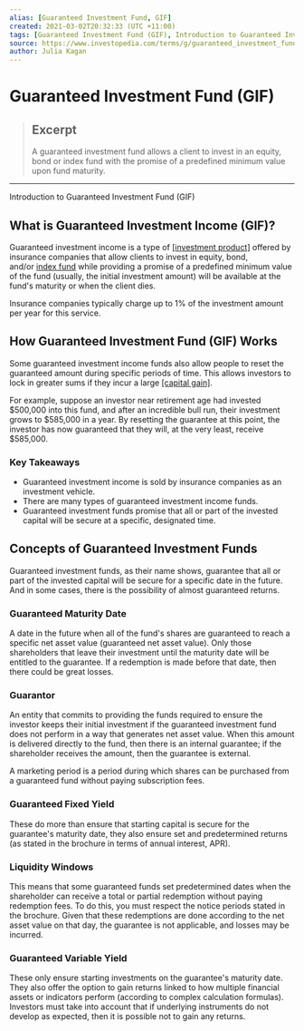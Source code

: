 ```yaml
---
alias: [Guaranteed Investment Fund, GIF]
created: 2021-03-02T20:32:33 (UTC +11:00)
tags: [Guaranteed Investment Fund (GIF), Introduction to Guaranteed Investment Fund (GIF)]
source: https://www.investopedia.com/terms/g/guaranteed_investment_fund.asp
author: Julia Kagan
---
```


# Guaranteed Investment Fund (GIF)

> ## Excerpt
> A guaranteed investment fund allows a client to invest in an equity, bond or index fund with the promise of a predefined minimum value upon fund maturity.

---

Introduction to Guaranteed Investment Fund (GIF)
## What is Guaranteed Investment Income (GIF)?

Guaranteed investment income is a type of [[investment product]](https://www.investopedia.com/terms/i/investment-product.asp) offered by insurance companies that allow clients to invest in equity, bond, and/or [index fund](https://www.investopedia.com/terms/i/indexfund.asp) while providing a promise of a predefined minimum value of the fund (usually, the initial investment amount) will be available at the fund's maturity or when the client dies.

Insurance companies typically charge up to 1% of the investment amount per year for this service.

## How Guaranteed Investment Fund (GIF) Works

Some guaranteed investment income funds also allow people to reset the guaranteed amount during specific periods of time. This allows investors to lock in greater sums if they incur a large [[capital gain]](https://www.investopedia.com/terms/c/capitalgain.asp).

For example, suppose an investor near retirement age had invested $500,000 into this fund, and after an incredible bull run, their investment grows to $585,000 in a year. By resetting the guarantee at this point, the investor has now guaranteed that they will, at the very least, receive $585,000.

### Key Takeaways

-   Guaranteed investment income is sold by insurance companies as an investment vehicle.
-   There are many types of guaranteed investment income funds.
-   Guaranteed investment funds promise that all or part of the invested capital will be secure at a specific, designated time.

## Concepts of Guaranteed Investment Funds

Guaranteed investment funds, as their name shows, guarantee that all or part of the invested capital will be secure for a specific date in the future. And in some cases, there is the possibility of almost guaranteed returns.

### Guaranteed Maturity Date

A date in the future when all of the fund's shares are guaranteed to reach a specific net asset value (guaranteed net asset value). Only those shareholders that leave their investment until the maturity date will be entitled to the guarantee. If a redemption is made before that date, then there could be great losses.

### Guarantor

An entity that commits to providing the funds required to ensure the investor keeps their initial investment if the guaranteed investment fund does not perform in a way that generates net asset value. When this amount is delivered directly to the fund, then there is an internal guarantee; if the shareholder receives the amount, then the guarantee is external.

A marketing period is a period during which shares can be purchased from a guaranteed fund without paying subscription fees.

### Guaranteed Fixed Yield

These do more than ensure that starting capital is secure for the guarantee's maturity date, they also ensure set and predetermined returns (as stated in the brochure in terms of annual interest, APR).

### Liquidity Windows

This means that some guaranteed funds set predetermined dates when the shareholder can receive a total or partial redemption without paying redemption fees. To do this, you must respect the notice periods stated in the brochure. Given that these redemptions are done according to the net asset value on that day, the guarantee is not applicable, and losses may be incurred.

### Guaranteed Variable Yield

These only ensure starting investments on the guarantee's maturity date. They also offer the option to gain returns linked to how multiple financial assets or indicators perform (according to complex calculation formulas). Investors must take into account that if underlying instruments do not develop as expected, then it is possible not to gain any returns.
